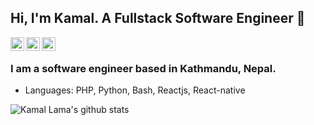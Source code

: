 ## Hi, I'm Kamal. A Fullstack Software Engineer 👋

<a href="https://twitter.com/kamal09rumba">
  <img align="left" alt="Kamal's Twitter" width="22px" src="https://cdn.jsdelivr.net/npm/simple-icons@v3/icons/twitter.svg" />
</a>
<a href="https://www.linkedin.com/in/kamal09rumba/">
  <img align="left" alt="Kamal's Linkdein" width="22px" src="https://cdn.jsdelivr.net/npm/simple-icons@v3/icons/linkedin.svg" />
</a>
<a href="https://github.com/kamal09rumba">
  <img align="left" alt="Kamal's Github" width="22px" src="https://cdn.jsdelivr.net/npm/simple-icons@v3/icons/github.svg" />
</a>
<br>

### I am a software engineer based in Kathmandu, Nepal.
- Languages: PHP, Python, Bash, Reactjs, React-native

![Kamal Lama's github stats](https://github-readme-stats.vercel.app/api?username=kamal09rumba&show_icons=true&theme=gruvbox)
